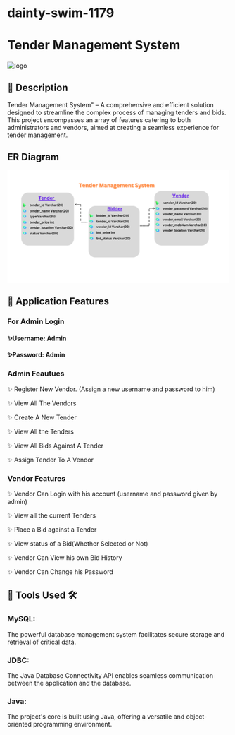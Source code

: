 # dainty-swim-1179
<h1>Tender Management System</h1>
<img align="center" alt="logo" width="400" src="https://rahulmk19.github.io/Images/Tender%20Management%20System.gif">
<h2>🌟  Description</h2>
Tender Management System" – A comprehensive and efficient solution designed to streamline the complex process of managing tenders and bids. This project encompasses an array of features catering to both administrators and vendors, aimed at creating a seamless experience for tender management.

<h2>ER Diagram</h2>
<img align="center" alt="ErDiagram" width="1200"  src="https://github.com/rahulmk19/rahulmk19.github.io/blob/master/Images/Tender%20mangement%20system%20DR.png">
<h2>🌟 Application Features</h2>
<h3>For Admin Login</h3>
<h4>✨Username: Admin</h4>
<h4>✨Password: Admin</h4>

<h3>Admin Feautues</h3>

✨ Register New Vendor. (Assign a new username and password to him)

✨ View All The Vendors

✨ Create A New Tender

✨ View All the Tenders

✨ View All Bids Against A Tender

✨ Assign Tender To A Vendor


<h3>Vendor Features</h3>

✨ Vendor Can Login with his account (username and password given by admin)

✨ View all the current Tenders

✨ Place a Bid against a Tender

✨ View status of a Bid(Whether Selected or Not)

✨ Vendor Can View his own Bid History

✨ Vendor Can Change his Password


<h2>🌟 Tools Used 🛠️</h2>
<h3>MySQL:</h3> The powerful database management system facilitates secure storage and retrieval of critical data.
<h3>JDBC:</h3> The Java Database Connectivity API enables seamless communication between the application and the database.
<h3>Java:</h3> The project's core is built using Java, offering a versatile and object-oriented programming environment.
 

